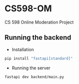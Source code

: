 # CS598-OM
CS 598 Online Moderation Project

## Running the backend
* Installation
```bash
pip install "fastapi[standard]"
```

* Running the server
```bash
fastapi dev backend/main.py
```